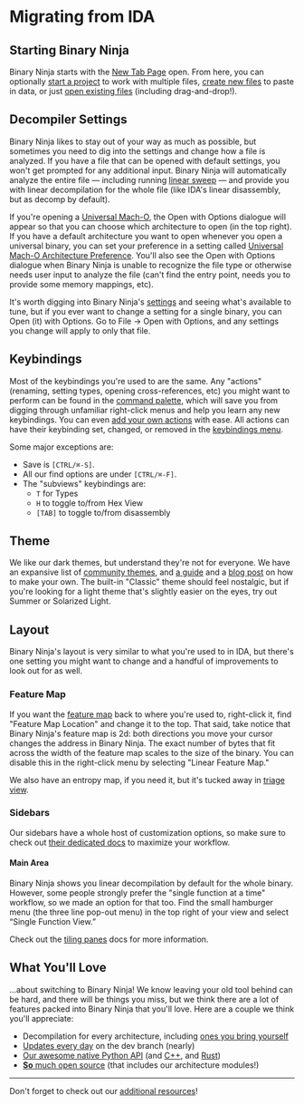# Migrating from IDA

## Starting Binary Ninja

Binary Ninja starts with the [New Tab Page](../index.md#new-tab) open. From here, you can optionally [start a project](../projects.md#creating-a-project) to work with multiple files, [create new files](../index.md#new-files) to paste in data, or just [open existing files](../index.md#loading-files) (including drag-and-drop!).

## Decompiler Settings

Binary Ninja likes to stay out of your way as much as possible, but sometimes you need to dig into the settings and change how a file is analyzed. If you have a file that can be opened with default settings, you won't get prompted for any additional input. Binary Ninja will automatically analyze the entire file — including running [linear sweep](https://binary.ninja/2017/11/06/architecture-agnostic-function-detection-in-binaries.html) — and provide you with linear decompilation for the whole file (like IDA's linear disassembly, but as decomp by default).

If you're opening a [Universal Mach-O](https://en.wikipedia.org/wiki/Universal_binary), the Open with Options dialogue will appear so that you can choose which architecture to open (in the top right). If you have a default architecture you want to open whenever you open a universal binary, you can set your preference in a setting called [Universal Mach-O Architecture Preference](../settings.md#all-settings). You'll also see the Open with Options dialogue when Binary Ninja is unable to recognize the file type or otherwise needs user input to analyze the file (can't find the entry point, needs you to provide some memory mappings, etc).

It's worth digging into Binary Ninja's [settings](../settings.md) and seeing what's available to tune, but if you ever want to change a setting for a single binary, you can Open (it) with Options. Go to File -> Open with Options, and any settings you change will apply to only that file.

<!-- TODO : Can you analyze a file while IDA is running its analysis?
## Analyzing While Analyzing -->

## Keybindings

Most of the keybindings you're used to are the same. Any "actions" (renaming, setting types, opening cross-references, etc) you might want to perform can be found in the [command palette](../index.md#command-palette), which will save you from digging through unfamiliar right-click menus and help you learn any new keybindings. You can even [add your own actions](https://binary.ninja/2024/02/15/command-palette.html#how-do-i-register-actions-with-the-command-palette-myself) with ease. All actions can have their keybinding set, changed, or removed in the [keybindings menu](../index.md#default-hotkeys).

Some major exceptions are:

- Save is `[CTRL/⌘-S]`.
- All our find options are under `[CTRL/⌘-F]`.
- The "subviews" keybindings are:
    - `T` for Types
    - `H` to toggle to/from Hex View
    - `[TAB]` to toggle to/from disassembly

## Theme

We like our dark themes, but understand they're not for everyone. We have an expansive list of [community themes](https://github.com/Vector35/community-themes), and [a guide](../../dev/themes.md) and a [blog post](https://binary.ninja/2021/07/08/creating-great-themes.html) on how to make your own. The built-in "Classic" theme should feel nostalgic, but if you're looking for a light theme that's slightly easier on the eyes, try out Summer or Solarized Light.

## Layout

Binary Ninja's layout is very similar to what you're used to in IDA, but there's one setting you might want to change and a handful of improvements to look out for as well.

### Feature Map

If you want the [feature map](../index.md#feature-map) back to where you're used to, right-click it, find "Feature Map Location" and change it to the top. That said, take notice that Binary Ninja's feature map is 2d: both directions you move your cursor changes the address in Binary Ninja. The exact number of bytes that fit across the width of the feature map scales to the size of the binary. You can disable this in the right-click menu by selecting "Linear Feature Map."

We also have an entropy map, if you need it, but it's tucked away in [triage view](https://binary.ninja/2019/04/01/hackathon-2019-summary.html#triage-mode-rusty).

### Sidebars

Our sidebars have a whole host of customization options, so make sure to check out [their dedicated docs](../index.md#the-sidebar) to maximize your workflow.

#### Main Area

Binary Ninja shows you linear decompilation by default for the whole binary. However, some people strongly prefer the "single function at a time" workflow, so we made an option for that too. Find the small hamburger menu (the three line pop-out menu) in the top right of your view and select “Single Function View.”

Check out the [tiling panes](../index.md#tiling-panes) docs for more information.

## What You'll Love

...about switching to Binary Ninja! We know leaving your old tool behind can be hard, and there will be things you miss, but we think there are a lot of features packed into Binary Ninja that you'll love. Here are a couple we think you'll appreciate:

 - Decompilation for every architecture, including [ones you bring yourself](https://binary.ninja/2020/01/08/guide-to-architecture-plugins-part1.html)
 - [Updates every day](../index.md#updates) on the dev branch (nearly)
 - [Our awesome native Python API](../../dev/cookbook.md) (and [C++](https://api.binary.ninja/cpp/), and [Rust](https://dev-rust.binary.ninja/))
 - [**So** much open source](https://github.com/Vector35/binaryninja-api?tab=readme-ov-file#related-repositories) (that includes our architecture modules!)

---

Don't forget to check out our [additional resources](index.md#additional-resources)!
